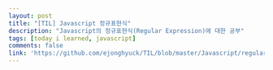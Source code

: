 ```yaml
---
layout: post
title: "[TIL] Javascript 정규표현식"
description: "Javascript의 정규표현식(Regular Expression)에 대한 공부"
tags: [today i learned, javascript]
comments: false
link: 'https://github.com/ejonghyuck/TIL/blob/master/Javascript/regular-expression.md'
---
```

